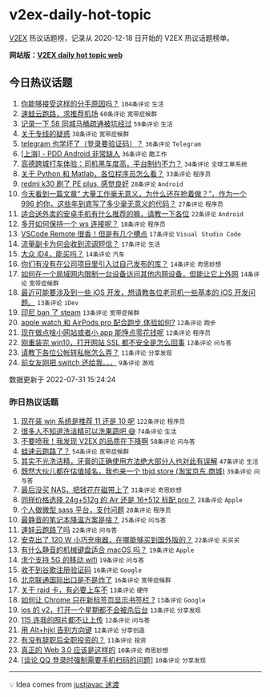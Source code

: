 # v2ex-daily-hot-topic

[V2EX](https://www.v2ex.com/) 热议话题榜，记录从 2020-12-18 日开始的 V2EX 热议话题榜单。

**网站版：[V2EX daily hot topic web](https://boojack.github.io/v2ex-daily-hot-topic-web/)**

## 今日热议话题

<!-- TODAY BEGIN -->

1. [你能够接受这样的分手原因吗？](https://www.v2ex.com/t/869788) `104条评论` `生活`
1. [速蛙云跑路，求推荐机场](https://www.v2ex.com/t/869734) `60条评论` `宽带症候群`
1. [记录一下 58 同城马桶疏通被坑经过](https://www.v2ex.com/t/869740) `59条评论` `生活`
1. [关于专线的疑惑](https://www.v2ex.com/t/869775) `38条评论` `宽带症候群`
1. [telegram 也学坏了（登录要验证码）？](https://www.v2ex.com/t/869726) `36条评论` `Telegram`
1. [[上海] - PDD Android 非常缺人](https://www.v2ex.com/t/869790) `36条评论` `酷工作`
1. [高德跨城打车体验：司机黑车度高，平台制约不力？](https://www.v2ex.com/t/869757) `34条评论` `全球工单系统`
1. [关于 Python 和 Matlab，各位程序员怎么看？](https://www.v2ex.com/t/869764) `33条评论` `程序员`
1. [redmi k30 刷了 PE plus, 感觉良好](https://www.v2ex.com/t/869772) `28条评论` `Android`
1. [今天看到一篇文章“ 大量工作毫无意义，为什么还在抢着做？”，作为一个 996 的你，这些年到底写了多少毫无意义的代码？](https://www.v2ex.com/t/869784) `27条评论` `程序员`
1. [适合送外卖的安卓手机有什么推荐的嘛，请教一下各位](https://www.v2ex.com/t/869810) `22条评论` `Android`
1. [多开如何保持一个 ws 连接呢？](https://www.v2ex.com/t/869725) `18条评论` `程序员`
1. [VSCode Remote 很香！但是有几个槽点](https://www.v2ex.com/t/869781) `17条评论` `Visual Studio Code`
1. [流量副卡为何会收到流调短信？](https://www.v2ex.com/t/869768) `17条评论` `生活`
1. [大众 ID4，能买吗？](https://www.v2ex.com/t/869815) `14条评论` `汽车`
1. [你们有没有在公司项目里引入过自己发布的库？](https://www.v2ex.com/t/869756) `14条评论` `奇思妙想`
1. [如何在一个局域网内限制一台设备访问其他内网设备，但能让它上外网](https://www.v2ex.com/t/869730) `14条评论` `宽带症候群`
1. [最近可能要涉及到一些 iOS 开发，想请教各位老司机一些基本的 iOS 开发问题。](https://www.v2ex.com/t/869746) `13条评论` `iDev`
1. [印尼 ban 了 steam](https://www.v2ex.com/t/869731) `13条评论` `宽带症候群`
1. [apple watch 和 AirPods pro 配合跑步,体验如何?](https://www.v2ex.com/t/869797) `12条评论` `跑步`
1. [现在做点啥小网站或者小 app 能挣点零花钱呢](https://www.v2ex.com/t/869791) `12条评论` `程序员`
1. [刚重装完 win10，打开网站 SSL 都不安全是怎么回事](https://www.v2ex.com/t/869744) `12条评论` `问与答`
1. [请教下各位公帐转私帐怎么弄？](https://www.v2ex.com/t/869770) `11条评论` `分享发现`
1. [前女友刚把 switch 还给我。。。](https://www.v2ex.com/t/869819) `9条评论` `游戏`

数据更新于 2022-07-31 15:24:24

<!-- TODAY END -->

### 昨日热议话题

<!-- YESTERDAY BEGIN -->

1. [现在装 win 系统是推荐 11 还是 10 呢](https://www.v2ex.com/t/869596) `122条评论` `程序员`
1. [很多人不知道洗洁精可以洗果蔬吧 😅](https://www.v2ex.com/t/869644) `74条评论` `生活`
1. [不要喷我！我发现 V2EX 的品质在下降啊](https://www.v2ex.com/t/869662) `58条评论` `问与答`
1. [蛙速云跑路了？](https://www.v2ex.com/t/869674) `54条评论` `宽带症候群`
1. [其实不光洗洁精，牙膏的正确使用方法绝大部分人也对此有误解](https://www.v2ex.com/t/869678) `47条评论` `生活`
1. [既然大伙儿都在估值域名，我也来一个 tbjd.store (淘宝京东.商城)](https://www.v2ex.com/t/869618) `39条评论` `问与答`
1. [最后没买 NAS，把钱花在磁带上了](https://www.v2ex.com/t/869651) `31条评论` `奇思妙想`
1. [同样价格选择 24g+512g 的 Air 还是 16+512 标配 pro？](https://www.v2ex.com/t/869673) `28条评论` `Apple`
1. [个人做微型 sass 平台，支付问题](https://www.v2ex.com/t/869604) `28条评论` `程序员`
1. [最静音的笔记本降温方案是啥？](https://www.v2ex.com/t/869663) `25条评论` `问与答`
1. [速娃云跑路了吗](https://www.v2ex.com/t/869683) `22条评论` `问与答`
1. [安克出了 120 W 小巧充电器，在哪能够买到国外版的？](https://www.v2ex.com/t/869593) `22条评论` `买买买`
1. [有什么静音的机械键盘适合 macOS 吗？](https://www.v2ex.com/t/869665) `19条评论` `Apple`
1. [求个支持 5G 的移动 wifi](https://www.v2ex.com/t/869627) `19条评论` `问与答`
1. [收不到谷歌注册验证码](https://www.v2ex.com/t/869647) `16条评论` `Google`
1. [北京联通国际出口是不是炸了](https://www.v2ex.com/t/869629) `16条评论` `宽带症候群`
1. [关于 raid 卡，有必要上车不](https://www.v2ex.com/t/869646) `13条评论` `硬件`
1. [如何让 Chrome 只在新标签页显示书签栏 ?](https://www.v2ex.com/t/869622) `13条评论` `Google`
1. [ios 的 v2，打开一个星期都不会被杀后台](https://www.v2ex.com/t/869602) `13条评论` `分享发现`
1. [115 连我的照片都不让上传](https://www.v2ex.com/t/869654) `12条评论` `问与答`
1. [用 Alt+hjkl 告别方向键](https://www.v2ex.com/t/869611) `12条评论` `分享创造`
1. [有没有辞职后全职投资的？](https://www.v2ex.com/t/869695) `11条评论` `投资`
1. [真正的 Web 3.0 应该是这样的](https://www.v2ex.com/t/869697) `10条评论` `奇思妙想`
1. [[谈论 QQ 登录时强制需要手机扫码的问题]](https://www.v2ex.com/t/869694) `10条评论` `分享发现`

<!-- YESTERDAY END -->

---

💡 Idea comes from [justjavac 迷渡](https://github.com/justjavac/)
